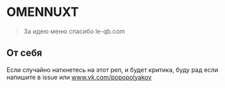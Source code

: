 # OMENNUXT

>

> За идею меню спасибо le-qb.com

## От себя

Если случайно наткнетесь на этот реп, и будет критика, буду рад если напишите в issue или www.vk.com/popopolyakov
